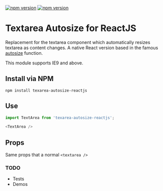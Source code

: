 [![npm version](https://img.shields.io/npm/v/texarea-autosize-reactjs.svg)](https://www.npmjs.com/package/texarea-autosize-reactjs)
[![npm version](https://img.shields.io/bundlephobia/minzip/texarea-autosize-reactjs.svg)](https://www.npmjs.com/package/texarea-autosize-reactjs)


# Textarea Autosize for ReactJS

Replacement for the textarea component which automatically resizes textarea as content changes. A native React version based in the famous [autosize](https://github.com/jackmoore/autosize) function.

This module supports IE9 and above.

## Install via NPM
```
npm install texarea-autosize-reactjs
```

## Use

```javascript
import TextArea from 'texarea-autosize-reactjs';

<TextArea />
```

## Props
Same props that a normal `<textarea />`


### TODO
- Tests
- Demos